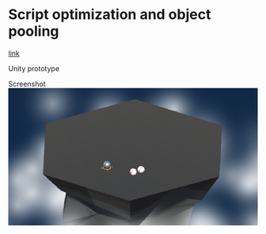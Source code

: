 # Script optimization and object pooling
[link](https://learn.unity.com/project/c-scripting-in-unity-script-optimization)

Unity prototype

Screenshot
<img src='Screenshot.PNG' align="right" width=960>

